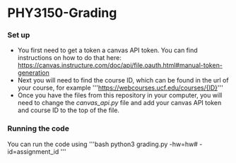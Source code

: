 # PHY3150-Grading
### Set up
 - You first need to get a token a canvas API token. You can find instructions on how to do that here: https://canvas.instructure.com/doc/api/file.oauth.html#manual-token-generation
 - Next you will need to find the course ID, which can be found in the url of your course, for example '''https://webcourses.ucf.edu/courses/{ID}'''
 - Once you have the files from this repository in your computer, you will need to change the *canvas_api.py* file and add your canvas API token and course ID to the top of the file.

### Running the code
You can run the code using
'''bash
python3 grading.py -hw=hw# -id=assignment_id 
'''
